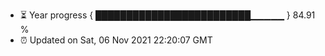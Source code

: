 - ⏳ Year progress { █████████████████████████▁▁▁▁▁ } 84.91 %
- ⏰ Updated on Sat, 06 Nov 2021 22:20:07 GMT

